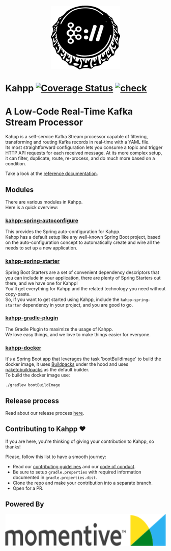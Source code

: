 <p align="center"><img height="200" src="docs/assets/kahpp-logo.svg"/></p>


# Kahpp [![Coverage Status](https://coveralls.io/repos/github/kahpp/kahpp/badge.svg?t=rUt4Ui)](https://coveralls.io/github/kahpp/kahpp) [![check](https://github.com/kahpp/kahpp/actions/workflows/check.yml/badge.svg)](https://github.com/kahpp/kahpp/actions/workflows/check.yml)

# A Low-Code Real-Time Kafka Stream Processor

Kahpp is a self-service Kafka Stream processor capable of filtering, transforming and routing Kafka records in real-time with a YAML file.  
Its most straightforward configuration lets you consume a topic and trigger HTTP API requests for each received message. At its more complex setup, it can filter, duplicate, route, re-process, and do much more based on a condition.

Take a look at the [reference documentation](https://kahpp.github.io/kahpp).

## Modules
There are various modules in Kahpp.  
Here is a quick overview:

### [kahpp-spring-autoconfigure](kahpp-spring-autoconfigure)
This provides the Spring auto-configuration for Kahpp.  
Kahpp has a default setup like any well-known Spring Boot project, based on the auto-configuration concept to automatically create and wire all the needs to set up a new application.

### [kahpp-spring-starter](kahpp-spring-starter)
Spring Boot Starters are a set of convenient dependency descriptors that you can include in your application, there are plenty of Spring Starters out there, and we have one for Kahpp!  
You'll get everything for Kahpp and the related technology you need without copy-paste.  
So, if you want to get started using Kahpp, include the `kahpp-spring-starter` dependency in your project, and you are good to go.

### [kahpp-gradle-plugin](kahpp-gradle-plugin)
The Gradle Plugin to maximize the usage of Kahpp.  
We love easy things, and we love to make things easier for everyone.

### [kahpp-docker](kahpp-docker)
It's a Spring Boot app that leverages the task 'bootBuildImage' to build the docker image, it uses [Buildpacks](https://buildpacks.io/) under the hood and uses [paketobuildpacks](https://paketo.io/docs/howto/java/) as the default builder.  
To build the docker image use:
```
./gradlew bootBuildImage
```

## Release process
Read about our release process [here](RELEASE.md).

## Contributing to Kahpp :heart:

If you are here, you're thinking of giving your contribution to Kahpp, so thanks!  

Please, follow this list to have a smooth journey:  
* Read our [contributing guidelines](CONTRIBUTING.md) and our [code of conduct](CODE_OF_CONDUCT.md).
* Be sure to setup `gradle.properties` with required information documented in `gradle.properties.dist`.
* Clone the repo and make your contribution into a separate branch.
* Open for a PR.   

## Powered By
<a href="https://www.momentive.ai/"><img height="100" src="docs/assets/momentive-logo.svg"/></a>
